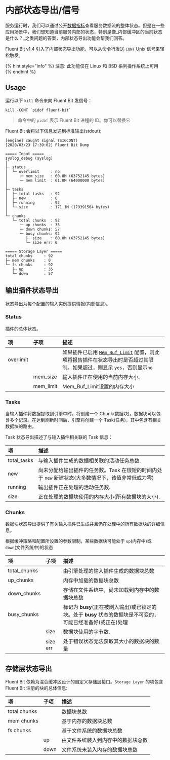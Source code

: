# 内部状态导出/信号

服务运行时，我们可以通过公开[数据指标](monitoring.md)查看服务数据流的整体状态。但是在一些应用场景中，我们想知道当前服务内部的状态，特别是像_内部缓冲区的当前状态是什么？_之类问题的答案，内部状态导出功能会帮我们回答。

Fluent Bit v1.4 引入了内部状态导出功能，可以从命令行发送 `CONT` Unix 信号来轻松触发。

{% hint style="info" %}
注意: 此功能仅在 Linux 和 BSD 系列操作系统上可用
{% endhint %}

## Usage

运行以下 `kill` 命令来向 Fluent Bit 发信号：

```text
kill -CONT `pidof fluent-bit`
```

> 命令中的 `pidof` 表示 Fluent Bit 进程的 ID。你可以替换它

Fluent Bit 会将以下信息发送到标准输出\(stdout\):

```text
[engine] caught signal (SIGCONT)
[2020/03/23 17:39:02] Fluent Bit Dump

===== Input =====
syslog_debug (syslog)
│
├─ status
│  └─ overlimit     : no
│     ├─ mem size   : 60.8M (63752145 bytes)
│     └─ mem limit  : 61.0M (64000000 bytes)
│
├─ tasks
│  ├─ total tasks   : 92
│  ├─ new           : 0
│  ├─ running       : 92
│  └─ size          : 171.1M (179391504 bytes)
│
└─ chunks
   └─ total chunks  : 92
      ├─ up chunks  : 35
      ├─ down chunks: 57
      └─ busy chunks: 92
         ├─ size    : 60.8M (63752145 bytes)
         └─ size err: 0

===== Storage Layer =====
total chunks     : 92
├─ mem chunks    : 0
└─ fs chunks     : 92
   ├─ up         : 35
   └─ down       : 57
```

## 输出插件状态导出 <a id="input-plugins-dump"></a>

状态导出为每个配置的输入实例提供情报\(内部信息\)。

### Status

插件的总体状态。

| 项 | 子项 | 描述 |
| :--- | :--- | :--- |
| overlimit |  | 如果插件已启用 [`Mem_Buf_Limit`](backpressure.md#mem_buf_limit) 配置，则此项将报告插件在状态导出时是否超过其限制。如果超过，则显示 `yes`，否则显示`no` |
|  | mem\_size | 输入插件正在使用的当前内存大小. |
|  | mem\_limit | Mem\_Buf\_Limit设置的内存大小 |

### Tasks

当输入插件将数据提取到引擎中时，将创建一个 Chunk\(数据块\)。数据块可以包含多个记录。在达到刷新时间后，引擎将创建一个 Task\(任务\)，其中包含有相关数据块的路由。

Task 状态导出描述了与输入插件相关联的 Task 信息：

| 项 | 描述 |
| :--- | :--- |
| total\_tasks | 与输入插件生成的数据相关联的活动任务总数. |
| new | 尚未分配给输出插件的任务数。Task 在很短的时间内处于 `new` 新建状态\(大多数情况下，该值非常低或为零\) |
| running | 输出插件正在处理的活动任务数. |
| size | 正在处理的数据块使用的内存大小\(所有数据块的大小\). |

### Chunks

数据块状态导出提供了有关输入插件已生成并且仍在处理中的所有数据块的详细信息。

根据缓冲策略和配置所设置的参数限制，某些数据块可能处于 `up`\(内存中\)或 `down`\(文件系统中\)的状态

| 项 | 子项 | 描述 |
| :--- | :--- | :--- |
| total\_chunks |  | 由引擎处理的输入插件生成的数据块总数 |
| up\_chunks |  | 内存中加载的数据块总数 |
| down\_chunks |  | 存储在文件系统中，尚未加载到内存中的数据块总数 |
| busy\_chunks |  | 标记为 **busy**\(正在被刷入输出\)或已锁定的块。处于 **busy** 状态的数据块是不可变的，可能已经准备好\(或正在\)处理 |
|  | size | 数据块使用的字节数. |
|  | size err | 处于错误状态无法获取其大小的数据块的数量 |

## 存储层状态导出 <a id="storage-layer-dump"></a>

Fluent Bit 依赖为混合缓冲区设计的自定义存储层接口。`Storage Layer` 的项包含 Fluent Bit 注册的块的总体信息:

| 项 | 子项 | 描述 |
| :--- | :--- | :--- |
| total chunks |  | 数据块总数 |
| mem chunks |  | 基于内存的数据块总数 |
| fs chunks |  | 基于文件系统的数据块总数 |
|  | up | 由文件系统装入到内存中的数据块总数 |
|  | down | 文件系统未装入内存的数据块总数 |

